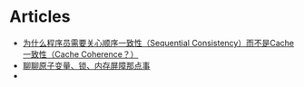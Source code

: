 # Articles

- [为什么程序员需要关心顺序一致性（Sequential Consistency）而不是Cache一致性（Cache Coherence？）](http://www.parallellabs.com/2010/03/06/why-should-programmer-care-about-sequential-consistency-rather-than-cache-coherence/)
- [聊聊原子变量、锁、内存屏障那点事](https://www.0xffffff.org/2017/02/21/40-atomic-variable-mutex-and-memory-barrier/)
- 